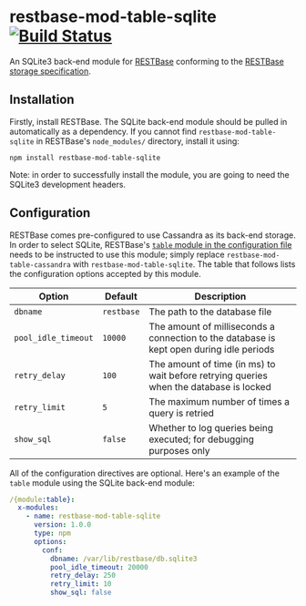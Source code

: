 # restbase-mod-table-sqlite [![Build Status](https://travis-ci.org/wikimedia/restbase-mod-table-sqlite.svg?branch=master)](https://travis-ci.org/wikimedia/restbase-mod-table-sqlite)

An SQLite3 back-end module for [RESTBase](wikimedia/restbase) conforming to the
[RESTBase storage specification](wikimedia/restbase-mod-table-spec).

## Installation

Firstly, install RESTBase. The SQLite back-end module should be pulled in
automatically as a dependency. If you cannot find `restbase-mod-table-sqlite` in
RESTBase's `node_modules/` directory, install it using:

```
npm install restbase-mod-table-sqlite
```

Note: in order to successfully install the module, you are going to need the
SQLite3 development headers.

## Configuration

RESTBase comes pre-configured to use Cassandra as its back-end storage. In order
to select SQLite, RESTBase's [`table` module in the configuration
file](wikimedia/restbase/config.example.yaml#L53) needs to be instructed to use
this module; simply replace `restbase-mod-table-cassandra` with
`restbase-mod-table-sqlite`. The table that follows lists the configuration
options accepted by this module.

Option | Default | Description
------ | ------- | -----------
`dbname` | `restbase` | The path to the database file
`pool_idle_timeout` | `10000` | The amount of milliseconds a connection to the database is kept open during idle periods
`retry_delay` | `100` | The amount of time (in ms) to wait before retrying queries when the database is locked
`retry_limit` | `5` | The maximum number of times a query is retried
`show_sql` | `false` | Whether to log queries being executed; for debugging purposes only

All of the configuration directives are optional. Here's an example of the
`table` module using the SQLite back-end module:

```yaml
/{module:table}:
  x-modules:
    - name: restbase-mod-table-sqlite
      version: 1.0.0
      type: npm
      options:
        conf:
          dbname: /var/lib/restbase/db.sqlite3
          pool_idle_timeout: 20000
          retry_delay: 250
          retry_limit: 10
          show_sql: false
```

